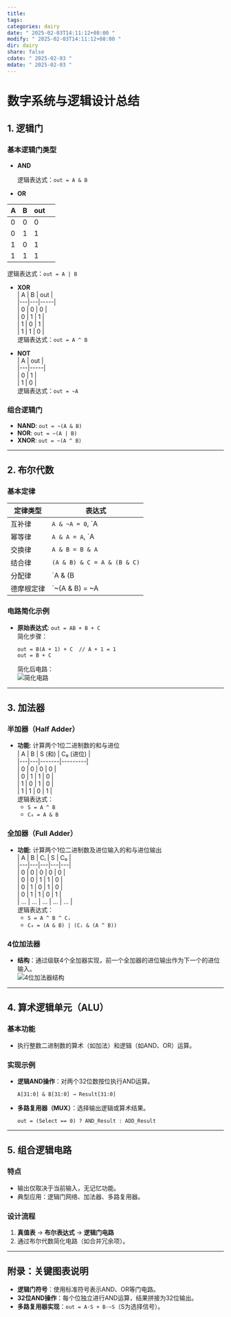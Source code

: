 ```yaml
---
title: 
tags: 
categories: dairy
date: " 2025-02-03T14:11:12+08:00 "
modify: " 2025-02-03T14:11:12+08:00 "
dir: dairy
share: false
cdate: " 2025-02-03 "
mdate: " 2025-02-03 "
---
```

# 数字系统与逻辑设计总结

## 1. 逻辑门
### 基本逻辑门类型
- **AND**  

  逻辑表达式：`out = A & B`  

- **OR**  

| A   | B   | out |     |
| --- | --- | --- | --- |
| 0   | 0   | 0   |     |
| 0   | 1   | 1   |     |
| 1   | 0   | 1   |     |
| 1   | 1   | 1   |     |
 
 逻辑表达式：`out = A | B`  

- **XOR**  
  | A | B | out |  
  |---|---|-----|  
  | 0 | 0 | 0   |  
  | 0 | 1 | 1   |  
  | 1 | 0 | 1   |  
  | 1 | 1 | 0   |  
  逻辑表达式：`out = A ^ B`  

- **NOT**  
  | A | out |  
  |---|-----|  
  | 0 | 1   |  
  | 1 | 0   |  
  逻辑表达式：`out = ~A`  

### 组合逻辑门
- **NAND**: `out = ~(A & B)`  
- **NOR**: `out = ~(A | B)`  
- **XNOR**: `out = ~(A ^ B)`  

---

## 2. 布尔代数
### 基本定律
| 定律类型           | 表达式                    |
|--------------------|---------------------------|
| 互补律             | `A & ~A = 0`, `A | ~A = 1` |
| 幂等律             | `A & A = A`, `A | A = A`  |
| 交换律             | `A & B = B & A`           |
| 结合律             | `(A & B) & C = A & (B & C)` |
| 分配律             | `A & (B | C) = (A & B) | (A & C)` |
| 德摩根定律         | `~(A & B) = ~A | ~B`, `~(A | B) = ~A & ~B` |

### 电路简化示例
- **原始表达式**: `out = AB + B + C`  
  简化步骤：  
  ```plaintext
  out = B(A + 1) + C  // A + 1 = 1
  out = B + C
  ```
  简化后电路：  
  ![简化电路](电路图描述：输入B和C直接通过OR门输出)

---

## 3. 加法器
### 半加器（Half Adder）
- **功能**: 计算两个1位二进制数的和与进位  
  | A | B | S (和) | C₀ (进位) |  
  |---|---|-------|---------|  
  | 0 | 0 | 0     | 0       |  
  | 0 | 1 | 1     | 0       |  
  | 1 | 0 | 1     | 0       |  
  | 1 | 1 | 0     | 1       |  
  逻辑表达式：  
  - `S = A ^ B`  
  - `C₀ = A & B`  

### 全加器（Full Adder）
- **功能**: 计算两个1位二进制数及进位输入的和与进位输出  
  | A | B | Cᵢ | S | C₀ |  
  |---|---|---|---|---|  
  | 0 | 0 | 0 | 0 | 0 |  
  | 0 | 0 | 1 | 1 | 0 |  
  | 0 | 1 | 0 | 1 | 0 |  
  | 0 | 1 | 1 | 0 | 1 |  
  | ... | ... | ... | ... | ... |  
  逻辑表达式：  
  - `S = A ^ B ^ Cᵢ`  
  - `C₀ = (A & B) | (Cᵢ & (A ^ B))`  

### 4位加法器
- **结构**：通过级联4个全加器实现，前一个全加器的进位输出作为下一个的进位输入。  
  ![4位加法器结构](电路图描述：A₃-A₀和B₃-B₀分别输入，C₀初始为0，输出S₃-S₀和最终进位C₄)

---

## 4. 算术逻辑单元（ALU）
### 基本功能
- 执行整数二进制数的算术（如加法）和逻辑（如AND、OR）运算。

### 实现示例
- **逻辑AND操作**：对两个32位数按位执行AND运算。  
  ```plaintext
  A[31:0] & B[31:0] → Result[31:0]
  ```
- **多路复用器（MUX）**：选择输出逻辑或算术结果。  
  ```plaintext
  out = (Select == 0) ? AND_Result : ADD_Result
  ```

---

## 5. 组合逻辑电路
### 特点
- 输出仅取决于当前输入，无记忆功能。
- 典型应用：逻辑门网络、加法器、多路复用器。

### 设计流程
1. **真值表** → **布尔表达式** → **逻辑门电路**  
2. 通过布尔代数简化电路（如合并冗余项）。

---

## 附录：关键图表说明
- **逻辑门符号**：使用标准符号表示AND、OR等门电路。  
- **32位AND操作**：每个位独立进行AND运算，结果拼接为32位输出。  
- **多路复用器实现**：`out = A·S + B·~S`（S为选择信号）。
```